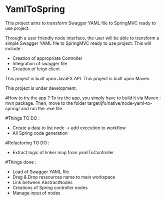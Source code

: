 # YamlToSpring


This project aims to transform Swagger YAML file to SpringMVC ready to use project.

Through a user friendly node interface, the user will be able to transform a simple Swagger YAML file to SpringMVC ready to use project.
This will include :
* Creation of appropriate Controller
* Integration of swagger file
* Creation of feign client

This project is built upon JavaFX API.
This project is built upon Maven.

This project is under development.

#How to try the app ?
To try the app, you simply have to build it via Maven : mvn package.
Then, move to the folder target/jfx/native/node-yaml-to-spring/ and run the .exe file.

#Things TO DO :
* Create a data to list node -> add execution to workflow
* All Spring code generation

#Refactoring TO DO :
* Extract logic of linker map from yamlToController

#Things done :
* Load of Swagger YAML file
* Drag & Drop ressources name to main workspace
* Link between AbstractNodes
* Creations of Spring controller nodes
* Manage input of nodes
